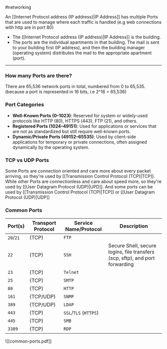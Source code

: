 #networking 

An [[Internet Protocol address (IP address)|IP Address]] has multiple Ports that are used to manage where each traffic is handled (e.g web connections with http are in port 80)
* The [[Internet Protocol address (IP address)|IP Address]] is the building.
* The ports are the individual apartments in that building. The mail is sent to your building first (IP address), and then the building manager (operating system) distributes the mail to the appropriate apartment (port).
---
### How many Ports are there?
There are 65,536 network ports in total, numbered from 0 to 65,535. (because a port is represented in 16 bits, i.e 2^16 = 65,536)
### Port Categories
- **Well-Known Ports (0–1023)**: Reserved for system or widely-used protocols like HTTP (80), HTTPS (443), FTP (21), and others.
- **Registered Ports (1024–49151)**: Used for applications or services that are not as standardized but still require well-known ports.
- **Dynamic/Private Ports (49152–65535)**: Used by client-side applications for temporary or private connections, often assigned dynamically by the operating system.
### TCP vs UDP Ports
Some Ports are connection oriented and care more about every packet arriving, so they're used by [[Transmission Control Protocol (TCP)|TCP]]. While other Ports are connectionless and care about speed more, so they're used by [[User Datagram Protocol (UDP)|UPD]]. And some ports can be used by [[Transmission Control Protocol (TCP)|TCP]] or [[User Datagram Protocol (UDP)|UDP]]
### Common Ports
| Port(s)   | Transport Protocol | Service Name/Protocol | Description                                                                  |
| --------- | ------------------ | --------------------- | ---------------------------------------------------------------------------- |
| `20`/`21` | (TCP)              | `FTP`                 |                                                                              |
| `22`      | (TCP)              | `SSH`                 | Secure Shell, secure logins, file transfers (scp, sftp), and port forwarding |
| `23`      | (TCP)              | `Telnet`              |                                                                              |
| `25`      | (TCP)              | `SMTP`                |                                                                              |
| `80`      | (TCP)              | `HTTP`                |                                                                              |
| `161`     | (TCP/UDP)          | `SNMP`                |                                                                              |
| `389`     | (TCP/UDP)          | `LDAP`                |                                                                              |
| `443`     | (TCP)              | `SSL`/`TLS` (`HTTPS`) |                                                                              |
| `445`     | (TCP)              | `SMB`                 |                                                                              |
| `3389`    | (TCP)              | `RDP`                 |                                                                              |
![[common-ports.pdf]]